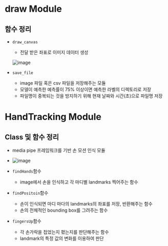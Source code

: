 # draw Module
## 함수 정리
- `draw_canvas`
    - 전달 받은 좌표로 이미지 데이터 생성

    ![image](https://user-images.githubusercontent.com/77317312/123464344-a5489c80-d627-11eb-80ab-05751f91d1d6.png)
- `save_file`
    - image 파일 혹은 csv 파일을 저장해주는 모듈
    - 모델이 예측한 예측률이 75% 이상이면 예측한 라벨의 디렉토리로 저장
    - 파일명이 중복되는 것을 방지하기 위해 현재 날짜와 시간(초)으로 파일명 저장

# HandTracking Module
## Class 및 함수 정리
- media pipe 프레임워크를 기반 손 모션 인식 모듈
- ![image](https://user-images.githubusercontent.com/77317312/123464998-872f6c00-d628-11eb-9c3f-c506c7a84866.png)
- `findHands`함수
    - image에서 손을 인식하고 각 마디별 landmarks 찍어주는 함수

- `findPositoin`함수
    - 손이 인식되면 마디 마다의 landmarks의 좌표를 저장, 반환해주는 함수
    - 손의 전체적인 bounding box를 그려주는 함수

- `fingersUp`함수
    - 각 손가락을 접었는지 폈는지를 판단해주는 함수
    - landmark의 특정 값의 변화를 이용하여 판단